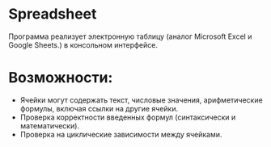# Spreadsheet
Программа реализует электронную таблицу (аналог Microsoft Excel и Google Sheets.) в консольном интерфейсе.

# Возможности:
* Ячейки могут содержать текст, числовые значения, арифметические формулы, включая ссылки на другие ячейки.
* Проверка корректности введенных формул (синтаксически и математически).
* Проверка на циклические зависимости между ячейками.
